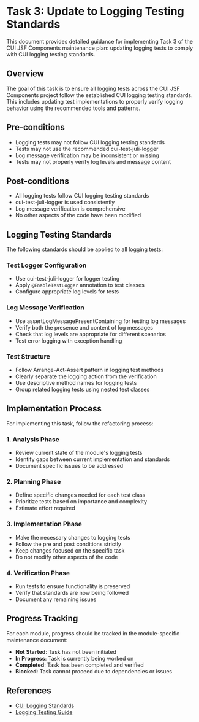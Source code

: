 # Task 3: Update to Logging Testing Standards

This document provides detailed guidance for implementing Task 3 of the CUI JSF Components maintenance plan: updating logging tests to comply with CUI logging testing standards.

## Overview

The goal of this task is to ensure all logging tests across the CUI JSF Components project follow the established CUI logging testing standards. This includes updating test implementations to properly verify logging behavior using the recommended tools and patterns.

## Pre-conditions

- Logging tests may not follow CUI logging testing standards
- Tests may not use the recommended cui-test-juli-logger
- Log message verification may be inconsistent or missing
- Tests may not properly verify log levels and message content

## Post-conditions

- All logging tests follow CUI logging testing standards
- cui-test-juli-logger is used consistently
- Log message verification is comprehensive
- No other aspects of the code have been modified

## Logging Testing Standards

The following standards should be applied to all logging tests:

### Test Logger Configuration

- Use cui-test-juli-logger for logger testing
- Apply `@EnableTestLogger` annotation to test classes
- Configure appropriate log levels for tests

### Log Message Verification

- Use assertLogMessagePresentContaining for testing log messages
- Verify both the presence and content of log messages
- Check that log levels are appropriate for different scenarios
- Test error logging with exception handling

### Test Structure

- Follow Arrange-Act-Assert pattern in logging test methods
- Clearly separate the logging action from the verification
- Use descriptive method names for logging tests
- Group related logging tests using nested test classes

## Implementation Process

For implementing this task, follow the refactoring process:

### 1. Analysis Phase

- Review current state of the module's logging tests
- Identify gaps between current implementation and standards
- Document specific issues to be addressed

### 2. Planning Phase

- Define specific changes needed for each test class
- Prioritize tests based on importance and complexity
- Estimate effort required

### 3. Implementation Phase

- Make the necessary changes to logging tests
- Follow the pre and post conditions strictly
- Keep changes focused on the specific task
- Do not modify other aspects of the code

### 4. Verification Phase

- Run tests to ensure functionality is preserved
- Verify that standards are now being followed
- Document any remaining issues

## Progress Tracking

For each module, progress should be tracked in the module-specific maintenance document:

- **Not Started**: Task has not been initiated
- **In Progress**: Task is currently being worked on
- **Completed**: Task has been completed and verified
- **Blocked**: Task cannot proceed due to dependencies or issues

## References

- [CUI Logging Standards](https://github.com/cuioss/cui-llm-rules/tree/main/standards/logging)
- [Logging Testing Guide](https://github.com/cuioss/cui-llm-rules/tree/main/standards/logging/testing-guide.adoc)